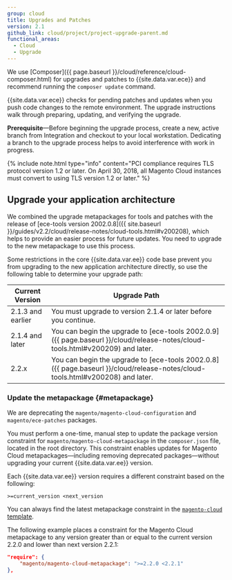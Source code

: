 ```yaml
---
group: cloud
title: Upgrades and Patches
version: 2.1
github_link: cloud/project/project-upgrade-parent.md
functional_areas:
  - Cloud
  - Upgrade
---
```

We use [Composer]({{ page.baseurl }}/cloud/reference/cloud-composer.html) for upgrades and patches to {{site.data.var.ece}} and recommend running the `composer update` command.

{{site.data.var.ece}} checks for pending patches and updates when you push code changes to the remote environment. The upgrade instructions walk through preparing, updating, and verifying the upgrade.

**Prerequisite**—Before beginning the upgrade process, create a new, active branch from Integration and checkout to your local workstation. Dedicating a branch to the upgrade process helps to avoid interference with work in progress.

{% include note.html type="info" content="PCI compliance requires TLS protocol version 1.2 or later. On April 30, 2018, all Magento Cloud instances must convert to using TLS version 1.2 or later." %}

## Upgrade your application architecture
We combined the upgrade metapackages for tools and patches with the release of [ece-tools version 2002.0.8]({{ site.baseurl }}/guides/v2.2/cloud/release-notes/cloud-tools.html#v200208), which helps to provide an easier process for future updates. You need to upgrade to the new metapackage to use this process.

Some restrictions in the core {{site.data.var.ee}} code base prevent you from upgrading to the new application architecture directly, so use the following table to determine your upgrade path:

| Current Version | Upgrade Path |
| --- | --- |
| 2.1.3 and earlier | You must upgrade to version 2.1.4 or later before you continue. |
| 2.1.4 and later | You can begin the upgrade to [ece-tools 2002.0.9]({{ page.baseurl }}/cloud/release-notes/cloud-tools.html#v200209) and later. |
| 2.2.x | You can begin the upgrade to [ece-tools 2002.0.8]({{ page.baseurl }}/cloud/release-notes/cloud-tools.html#v200208) and later. |

### Update the metapackage {#metapackage}
We are deprecating the `magento/magento-cloud-configuration` and `magento/ece-patches` packages.

You must perform a one-time, manual step to update the package version constraint for `magento/magento-cloud-metapackage` in the `composer.json` file, located in the root directory. This constraint enables updates for Magento Cloud metapackages—including removing deprecated packages—without upgrading your current {{site.data.var.ee}} version.

Each {{site.data.var.ee}} version requires a different constraint based on the following:

```
>=current_version <next_version
```

You can always find the latest metapackage constraint in the [`magento-cloud` template](https://github.com/magento/magento-cloud/blob/master/composer.json).

The following example places a constraint for the Magento Cloud metapackage to any version greater than or equal to the current version 2.2.0 and lower than next version 2.2.1:

```json
"require": {
    "magento/magento-cloud-metapackage": ">=2.2.0 <2.2.1"
},
```

